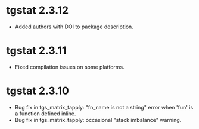 # tgstat 2.3.12

- Added authors with DOI to package description.

# tgstat 2.3.11

- Fixed compilation issues on some platforms.

# tgstat 2.3.10

- Bug fix in tgs_matrix_tapply: "fn_name is not a string" error when 'fun' is a function
defined inline.
- Bug fix in tgs_matrix_tapply: occasional "stack imbalance" warning.
